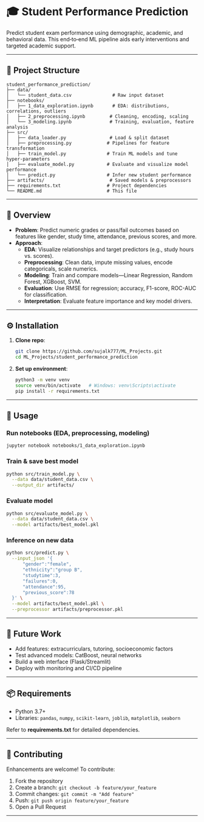 # 🎓 Student Performance Prediction

Predict student exam performance using demographic, academic, and behavioral data. This end‑to‑end ML pipeline aids early interventions and targeted academic support.

---

## 📁 Project Structure

```
student_performance_prediction/
├── data/
│   └── student_data.csv               # Raw input dataset
├── notebooks/
│   ├── 1_data_exploration.ipynb       # EDA: distributions, correlations, outliers
│   ├── 2_preprocessing.ipynb         # Cleaning, encoding, scaling
│   └── 3_modeling.ipynb              # Training, evaluation, feature analysis
├── src/
│   ├── data_loader.py                # Load & split dataset
│   ├── preprocessing.py             # Pipelines for feature transformation
│   ├── train_model.py               # Train ML models and tune hyper‑parameters
│   ├── evaluate_model.py            # Evaluate and visualize model performance
│   └── predict.py                   # Infer new student performance
├── artifacts/                        # Saved models & preprocessors
├── requirements.txt                 # Project dependencies
└── README.md                        # This file
```

---

## 🧠 Overview

- **Problem**: Predict numeric grades or pass/fail outcomes based on features like gender, study time, attendance, previous scores, and more.
- **Approach**:
  - **EDA**: Visualize relationships and target predictors (e.g., study hours vs. scores).
  - **Preprocessing**: Clean data, impute missing values, encode categoricals, scale numerics.
  - **Modeling**: Train and compare models—Linear Regression, Random Forest, XGBoost, SVM.
  - **Evaluation**: Use RMSE for regression; accuracy, F1-score, ROC-AUC for classification.
  - **Interpretation**: Evaluate feature importance and key model drivers.

---

## ⚙️ Installation

1. **Clone repo**:
   ```bash
   git clone https://github.com/sujalk777/ML_Projects.git
   cd ML_Projects/student_performance_prediction
   ```

2. **Set up environment**:
   ```bash
   python3 -m venv venv
   source venv/bin/activate   # Windows: venv\Scripts\activate
   pip install -r requirements.txt
   ```

---

## 🚀 Usage

### Run notebooks (EDA, preprocessing, modeling)
```bash
jupyter notebook notebooks/1_data_exploration.ipynb
```

### Train & save best model
```bash
python src/train_model.py \
  --data data/student_data.csv \
  --output_dir artifacts/
```

### Evaluate model
```bash
python src/evaluate_model.py \
  --data data/student_data.csv \
  --model artifacts/best_model.pkl
```

### Inference on new data
```bash
python src/predict.py \
  --input_json '{
      "gender":"female",
      "ethnicity":"group B",
      "studytime":3,
      "failures":0,
      "attendance":95,
      "previous_score":78
  }' \
  --model artifacts/best_model.pkl \
  --preprocessor artifacts/preprocessor.pkl
```

---

## 🔧 Future Work

- Add features: extracurriculars, tutoring, socioeconomic factors
- Test advanced models: CatBoost, neural networks
- Build a web interface (Flask/Streamlit)
- Deploy with monitoring and CI/CD pipeline

---

## 📦 Requirements

- Python 3.7+
- Libraries: `pandas`, `numpy`, `scikit-learn`, `joblib`, `matplotlib`, `seaborn`

Refer to **requirements.txt** for detailed dependencies.

---

## 🤝 Contributing

Enhancements are welcome! To contribute:
1. Fork the repository  
2. Create a branch: `git checkout -b feature/your_feature`
3. Commit changes: `git commit -m "Add feature"`
4. Push: `git push origin feature/your_feature`
5. Open a Pull Request

---
